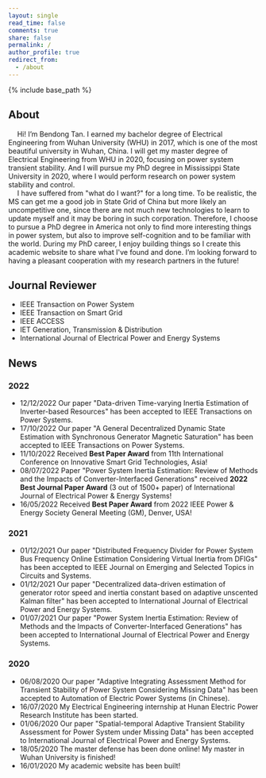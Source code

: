 ```yaml
---
layout: single
read_time: false
comments: true
share: false
permalink: /
author_profile: true
redirect_from:
  - /about
---
```

{% include base_path %}
## About
&emsp; Hi! I’m Bendong Tan. I earned my bachelor degree of Electrical Engineering from Wuhan University (WHU) in 2017, which is one of the most beautiful university in Wuhan, China. I will get my master degree of Electrical Engineering from WHU in 2020, focusing on power system transient stability. And I will pursue my PhD degree in Mississippi State University in 2020, where I would perform research on power system stability and control.   
&emsp; I have suffered from "what do I want?" for a long time. To be realistic, the MS can get me a good job in State Grid of China but more likely an uncompetitive one, since there are not much new technologies to learn to update myself and it may be boring in such corporation. Therefore, I choose to pursue a PhD degree in America not only to find more interesting things in power system, but also to improve self-cognition and to be familiar with the world. During my PhD career, I enjoy building things so I create this academic website to share what I've found and done. I’m looking forward to having a pleasant cooperation with my research partners in the future!   

## Journal Reviewer
* IEEE Transaction on Power System
* IEEE Transaction on Smart Grid
* IEEE ACCESS
* IET Generation, Transmission & Distribution
* International Journal of Electrical Power and Energy Systems  

## News

### 2022
* 12/12/2022 Our paper "Data-driven Time-varying Inertia Estimation of Inverter-based Resources" has been accepted to IEEE Transactions on Power Systems.
* 17/10/2022 Our paper "A General Decentralized Dynamic State Estimation with Synchronous Generator Magnetic Saturation" has been accepted to IEEE Transactions on Power Systems.
* 11/10/2022 Received **Best Paper Award** from 11th International Conference on Innovative Smart Grid Technologies, Asia!
* 08/07/2022 Paper "Power System Inertia Estimation: Review of Methods and the Impacts of Converter-Interfaced Generations" received **2022 Best Journal Paper Award** (3 out of 1500+ paper) of International Journal of Electrical Power & Energy Systems!
* 16/05/2022 Received **Best Paper Award** from 2022 IEEE Power & Energy Society General Meeting (GM), Denver, USA!

### 2021
* 01/12/2021 Our paper "Distributed Frequency Divider for Power System Bus Frequency Online Estimation Considering Virtual Inertia from DFIGs" has been accepted to IEEE Journal on Emerging and Selected Topics in Circuits and Systems.
* 01/12/2021 Our paper "Decentralized data-driven estimation of generator rotor speed and inertia constant based on adaptive unscented Kalman filter" has been accepted to International Journal of Electrical Power and Energy Systems.
* 01/07/2021 Our paper "Power System Inertia Estimation: Review of Methods and the Impacts of Converter-Interfaced Generations" has been accepted to International Journal of Electrical Power and Energy Systems.

### 2020
* 06/08/2020 Our paper "Adaptive Integrating Assessment Method for Transient Stability of Power System Considering Missing Data" has been accepted to Automation of Electric Power Systems (in Chinese).
* 16/07/2020 My Electrical Engineering internship at Hunan Electric Power Research Institute has been started.
* 01/06/2020 Our paper "Spatial-temporal Adaptive Transient Stability Assessment for Power System under Missing Data" has been accepted to International Journal of Electrical Power and Energy Systems.
* 18/05/2020 The master defense has been done online! My master in Wuhan University is finished!
* 16/01/2020 My academic website has been built!

